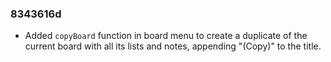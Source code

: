 ### 8343616d
- Added `copyBoard` function in board menu to create a duplicate of the current board with all its lists and notes,
  appending "(Copy)" to the title.
